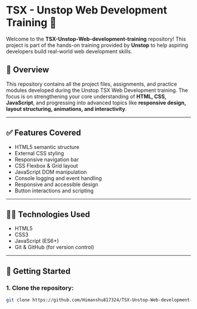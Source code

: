 # TSX - Unstop Web Development Training 🚀

Welcome to the **TSX-Unstop-Web-development-training** repository! This project is part of the hands-on training provided by **Unstop** to help aspiring developers build real-world web development skills.

## 🧠 Overview

This repository contains all the project files, assignments, and practice modules developed during the Unstop TSX Web Development training. The focus is on strengthening your core understanding of **HTML, CSS, JavaScript**, and progressing into advanced topics like **responsive design, layout structuring, animations, and interactivity**.

---

## ✅ Features Covered

- HTML5 semantic structure
- External CSS styling
- Responsive navigation bar
- CSS Flexbox & Grid layout
- JavaScript DOM manipulation
- Console logging and event handling
- Responsive and accessible design
- Button interactions and scripting

---

## 🧑‍💻 Technologies Used

- HTML5
- CSS3
- JavaScript (ES6+)
- Git & GitHub (for version control)

---

## 🚦 Getting Started

### 1. Clone the repository:
```bash
git clone https://github.com/Himanshu817324/TSX-Unstop-Web-development-training.git
